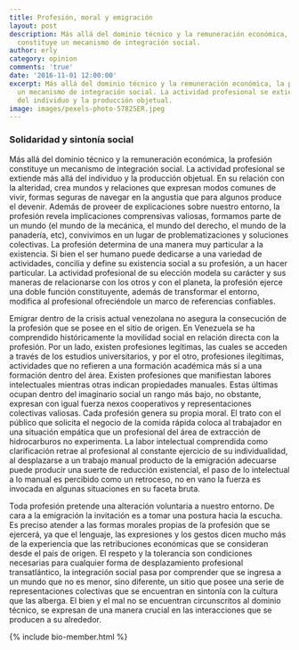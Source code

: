 ```yaml
---
title: Profesión, moral y emigración
layout: post
description: Más allá del dominio técnico y la remuneración económica, la profesión
  constituye un mecanismo de integración social.
author: erly
category: opinion
comments: 'true'
date: '2016-11-01 12:00:00'
excerpt: Más allá del dominio técnico y la remuneración económica, la profesión constituye
  un mecanismo de integración social. La actividad profesional se extiende más allá
  del individuo y la producción objetual.
image: images/pexels-photo-57825ER.jpeg
---
```


### Solidaridad y sintonía social

Más allá del dominio técnico y la remuneración económica, la profesión constituye un mecanismo de integración social. La actividad profesional se extiende más allá del individuo y la producción objetual. En su relación con la alteridad, crea mundos y relaciones que expresan modos comunes de vivir, formas seguras de navegar en la angustia que para algunos produce el devenir. Además de proveer de explicaciones sobre nuestro entorno, la profesión revela implicaciones comprensivas valiosas, formamos parte de un mundo (el mundo de la mecánica, el mundo del derecho, el mundo de la panadería, etc), convivimos en un lugar de problematizaciones y soluciones colectivas. La profesión determina de una manera muy particular a la existencia. Si bien el ser humano puede dedicarse a una variedad de actividades, concilia y define su existencia social a su profesión, a un hacer particular. La actividad profesional de su elección modela su carácter y sus maneras de relacionarse con los otros y con el planeta, la profesión ejerce una doble función constituyente, además de transformar el entorno, modifica al profesional ofreciéndole un marco de referencias confiables.
 
Emigrar dentro de la crisis actual venezolana no asegura la consecución de la profesión que se posee en el sitio de origen. En Venezuela se ha comprendido históricamente la movilidad social en relación directa con la profesión. Por un lado, existen profesiones legítimas, las cuales se acceden a través de los estudios universitarios, y por el otro, profesiones ilegítimas, actividades que no refieren a una formación académica más sí a una formación dentro del área. Existen profesiones que manifiestan labores intelectuales mientras otras indican propiedades manuales. Estas últimas ocupan dentro del imaginario social un rango más bajo, no obstante, expresan con igual fuerza nexos cooperativos y representaciones colectivas valiosas. Cada profesión genera su propia moral. El trato con el público que solicita el negocio de la comida rápida coloca al trabajador en una situación empática que un profesional del área de extracción de hidrocarburos no experimenta. La labor intelectual comprendida como clarificación retrae al profesional al constante ejercicio de su individualidad, al desplazarse a un trabajo manual producto de la emigración adecuarse puede producir una suerte de reducción existencial, el paso de lo intelectual a lo manual es percibido como un retroceso, no en vano la fuerza es invocada en algunas situaciones en su faceta bruta. 

Toda profesión pretende una alteración voluntaria a nuestro entorno. De cara a la emigración la invitación es a tomar una postura hacia la escucha. Es preciso atender a las formas morales propias de la profesión que se ejercerá, ya que el lenguaje, las expresiones y los gestos dicen mucho más de la experiencia que las retribuciones económicas que se consideran desde el país de origen. El respeto y la tolerancia son condiciones necesarias para cualquier forma de desplazamiento profesional transatlántico, la integración social pasa por comprender que se ingresa a un mundo que no es menor, sino diferente, un sitio que posee una serie de representaciones colectivas que se encuentran en sintonía con la cultura que las alberga. El bien y el mal no se encuentran circunscritos al dominio técnico, se expresan de una manera crucial en las interacciones que se producen a su alrededor.

  {% include bio-member.html %}
